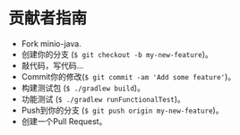 # 贡献者指南
* Fork minio-java.
* 创建你的分支 (`$ git checkout -b my-new-feature`)。
* 敲代码，写代码...
* Commit你的修改(`$ git commit -am 'Add some feature'`)。
* 构建测试包 (`$ ./gradlew build`)。
* 功能测试 (`$ ./gradlew runFunctionalTest`)。
* Push到你的分支 (`$ git push origin my-new-feature`)。
* 创建一个Pull Request。
